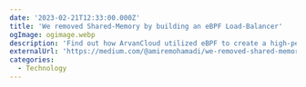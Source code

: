 ```yaml
---
date: '2023-02-21T12:33:00.000Z'
title: 'We removed Shared-Memory by building an eBPF Load-Balancer'
ogImage: ogimage.webp
description: 'Find out how ArvanCloud utilized eBPF to create a high-performance load balancer for their network infrastructure'
externalUrl: 'https://medium.com/@amiremohamadi/we-removed-shared-memory-by-building-an-ebpf-load-balancer-394f9f1b344'
categories:
  - Technology
---
```

